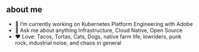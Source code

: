 ## about me

<!--
**jrsapi/jrsapi** is a ✨ _special_ ✨ repository because its `README.md` (this file) appears on your GitHub profile.
-->
- 🔭 I’m currently working on Kubernetes Platform Engineering with Adobe  
- 💬 Ask me about anything Infrastructure, Cloud Native, Open Source  
- ❤️ Love: Tacos, Tortas, Cats, Dogs, native farm life, lowriders, punk rock, industrial noise, and chaos in general

